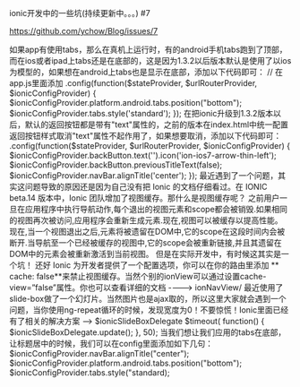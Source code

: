 ionic开发中的一些坑(持续更新中。。。) #7

https://github.com/ychow/Blog/issues/7

如果app有使用tabs，那么在真机上运行时，有的android手机tabs跑到了顶部，而在ios或者ipad上tabs还是在底部的，这是因为1.3.2以后版本默认是使用了以ios为模型的，如果想在android上tabs也是显示在底部，添加以下代码即可：
// 在app.js里面添加
.config(function($stateProvider, $urlRouterProvider, $ionicConfigProvider) {
  $ionicConfigProvider.platform.android.tabs.position("bottom");
  $ionicConfigProvider.tabs.style('standard');
});
在把ionic升级到1.3.2版本以后，默认的返回按钮都是带有"text"属性的，之前的版本在index.html中统一配置返回按钮样式取消"text"属性不起作用了，如果想要取消，添加以下代码即可：
.config(function($stateProvider, $urlRouterProvider, $ionicConfigProvider) {
  $ionicConfigProvider.backButton.text('').icon('ion-ios7-arrow-thin-left');
  $ionicConfigProvider.backButton.previousTitleText(false);
  $ionicConfigProvider.navBar.alignTitle('center');
});
最近遇到了一个问题，其实这问题导致的原因还是因为自己没有把 Ionic 的文档仔细看过。在 IONIC beta.14 版本中，Ionic 团队增加了视图缓存。那什么是视图缓存呢？
之前用户一旦在应用程序中执行导航动作,每个退出的视图元素和scope都会被销毁.如果相同的视图再次被访问,应用程序会重新生成元素.现在,视图可以被缓存以提高性能。
现在,当一个视图退出之后,元素将被遗留在DOM中,它的scope在这段时间内会被断开.当导航至一个已经被缓存的视图中,它的scope会被重新链接,并且其遗留在DOM中的元素会被重新激活到当前视图。
但是在实际开发中，有时候这其实是一个坑！ 还好 Ionic 为开发者提供了一个配置选项，你可以在你的路由里添加 ** cache: false**来禁止视图缓存。当然个别的ionView可以通过设置cache-view=”false”属性。你也可以查看详细的文档 ----> ionNavView/
最近使用了slide-box做了一个幻灯片。当然图片也是ajax取的，所以这里大家就会遇到一个问题，当你使用ng-repeat循环的时候，发现宽度为0！不要惊慌！Ionic里面已经有了相关的解决方案 --> $ionicSlideBoxDelegate
$timeout( function() {
    $ionicSlideBoxDelegate.update();
}, 50);
当我们想让我们应用的tabs在底部，让标题居中的时候，我们可以在config里面添加如下几句：
$ionicConfigProvider.navBar.alignTitle("center");
$ionicConfigProvider.platform.android.tabs.position("bottom");
$ionicConfigProvider.tabs.style("standard);